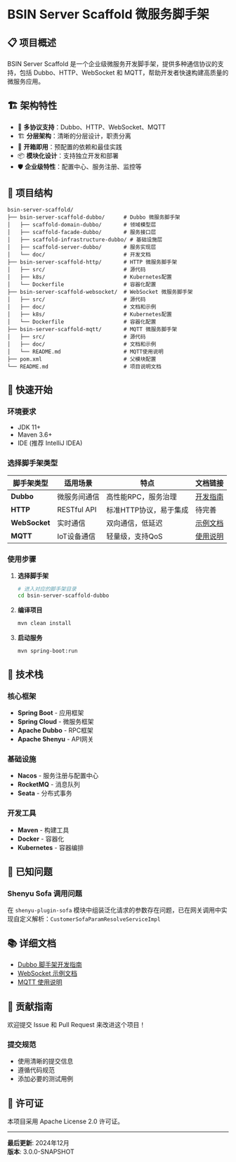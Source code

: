 # BSIN Server Scaffold 微服务脚手架

## 📋 项目概述

BSIN Server Scaffold 是一个企业级微服务开发脚手架，提供多种通信协议的支持，包括 Dubbo、HTTP、WebSocket 和 MQTT，帮助开发者快速构建高质量的微服务应用。

## 🏗️ 架构特性

- 🚀 **多协议支持**：Dubbo、HTTP、WebSocket、MQTT
- 🏗️ **分层架构**：清晰的分层设计，职责分离
- 🔧 **开箱即用**：预配置的依赖和最佳实践
- 📦 **模块化设计**：支持独立开发和部署
- 🛡️ **企业级特性**：配置中心、服务注册、监控等

## 📁 项目结构

```
bsin-server-scaffold/
├── bsin-server-scaffold-dubbo/      # Dubbo 微服务脚手架
│   ├── scaffold-domain-dubbo/       # 领域模型层
│   ├── scaffold-facade-dubbo/       # 服务接口层
│   ├── scaffold-infrastructure-dubbo/ # 基础设施层
│   ├── scaffold-server-dubbo/       # 服务实现层
│   └── doc/                         # 开发文档
├── bsin-server-scaffold-http/       # HTTP 微服务脚手架
│   ├── src/                         # 源代码
│   ├── k8s/                         # Kubernetes配置
│   └── Dockerfile                   # 容器化配置
├── bsin-server-scaffold-websocket/  # WebSocket 微服务脚手架
│   ├── src/                         # 源代码
│   ├── doc/                         # 文档和示例
│   ├── k8s/                         # Kubernetes配置
│   └── Dockerfile                   # 容器化配置
├── bsin-server-scaffold-mqtt/       # MQTT 微服务脚手架
│   ├── src/                         # 源代码
│   ├── doc/                         # 文档和示例
│   └── README.md                    # MQTT使用说明
├── pom.xml                          # 父模块配置
└── README.md                        # 项目说明文档
```

## 🚀 快速开始

### 环境要求
- JDK 11+
- Maven 3.6+
- IDE (推荐 IntelliJ IDEA)

### 选择脚手架类型

| 脚手架类型 | 适用场景 | 特点 | 文档链接 |
|-----------|----------|------|----------|
| **Dubbo** | 微服务间通信 | 高性能RPC，服务治理 | [开发指南](./bsin-server-scaffold-dubbo/doc/README.md) |
| **HTTP** | RESTful API | 标准HTTP协议，易于集成 | 待完善 |
| **WebSocket** | 实时通信 | 双向通信，低延迟 | [示例文档](./bsin-server-scaffold-websocket/doc/) |
| **MQTT** | IoT设备通信 | 轻量级，支持QoS | [使用说明](./bsin-server-scaffold-mqtt/README.md) |

### 使用步骤

1. **选择脚手架**
   ```bash
   # 进入对应的脚手架目录
   cd bsin-server-scaffold-dubbo
   ```

2. **编译项目**
   ```bash
   mvn clean install
   ```

3. **启动服务**
   ```bash
   mvn spring-boot:run
   ```

## 🔧 技术栈

### 核心框架
- **Spring Boot** - 应用框架
- **Spring Cloud** - 微服务框架
- **Apache Dubbo** - RPC框架
- **Apache Shenyu** - API网关

### 基础设施
- **Nacos** - 服务注册与配置中心
- **RocketMQ** - 消息队列
- **Seata** - 分布式事务

### 开发工具
- **Maven** - 构建工具
- **Docker** - 容器化
- **Kubernetes** - 容器编排

## 🐛 已知问题

### Shenyu Sofa 调用问题
在 `shenyu-plugin-sofa` 模块中组装泛化请求的参数存在问题，已在网关调用中实现自定义解析：`CustomerSofaParamResolveServiceImpl`

## 📚 详细文档

- [Dubbo 脚手架开发指南](./bsin-server-scaffold-dubbo/doc/README.md)
- [WebSocket 示例文档](./bsin-server-scaffold-websocket/doc/)
- [MQTT 使用说明](./bsin-server-scaffold-mqtt/README.md)

## 🤝 贡献指南

欢迎提交 Issue 和 Pull Request 来改进这个项目！

### 提交规范
- 使用清晰的提交信息
- 遵循代码规范
- 添加必要的测试用例

## 📄 许可证

本项目采用 Apache License 2.0 许可证。

---

**最后更新**: 2024年12月  
**版本**: 3.0.0-SNAPSHOT
